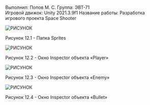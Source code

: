 Выполнил: Попов М. С.
Группа: ЭВТ-71  
Игровой движок: Unity 2021.3.9f1 
Название работы: Разработка игрового проекта Space Shooter




![РИСУНОК](https://gspics.org/images/2022/12/03/0Xbfn8.png)  

Рисунок 12.1 - Папка Sprites 

![РИСУНОК](https://gspics.org/images/2022/12/03/0XbNoR.png )  

Рисунок 12.2 - Окно Inspector объекта «Player»

![РИСУНОК](https://gspics.org/images/2022/12/03/0Xbj0E.png)  

Рисунок 12.3 - Окно Inspector объекта «Enemy»

![РИСУНОК](https://gspics.org/images/2022/12/03/0XbqHj.png)  

Рисунок 12.4 - Окно Inspector объекта «Bullet»
